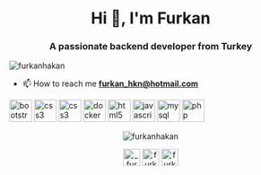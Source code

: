 <h1 align="center">Hi 👋, I'm Furkan</h1>
<h3 align="center">A passionate backend developer from Turkey</h3>
<p align="left"> <img src="https://komarev.com/ghpvc/?username=furkanhakan" alt="furkanhakan" /> </p>

- 📫 How to reach me **furkan_hkn@hotmail.com**

<p align="left"><img src="https://konpa.github.io/devicon/devicon.git/icons/bootstrap/bootstrap-plain.svg" alt="bootstrap" width="40" height="40"/> <img src="https://konpa.github.io/devicon/devicon.git/icons/css3/css3-original-wordmark.svg" alt="css3" width="40" height="40"/> <img src="https://konpa.github.io/devicon/devicon.git/icons/symfony/symfony-original-wordmark.svg" alt="css3" width="40" height="40"/> <img src="https://konpa.github.io/devicon/devicon.git/icons/docker/docker-original-wordmark.svg" alt="docker" width="40" height="40"/> <img src="https://konpa.github.io/devicon/devicon.git/icons/html5/html5-original-wordmark.svg" alt="html5" width="40" height="40"/> <img src="https://konpa.github.io/devicon/devicon.git/icons/javascript/javascript-original.svg" alt="javascript" width="40" height="40"/> <img src="https://konpa.github.io/devicon/devicon.git/icons/mysql/mysql-original-wordmark.svg" alt="mysql" width="40" height="40"/> <img src="https://konpa.github.io/devicon/devicon.git/icons/php/php-original.svg" alt="php" width="40" height="40"/> <!-- <img src="https://konpa.github.io/devicon/devicon.git/icons/nodejs/nodejs-original-wordmark.svg" alt="nodejs" width="40" height="40"/> --></p><p align="center"> <img src="https://github-readme-stats.vercel.app/api?username=furkanhakan&show_icons=true" alt="furkanhakan" /> </p>


<p align="center">
<a href="https://twitter.com/_furkanhakan" target="blank"><img align="center" src="https://cdn.jsdelivr.net/npm/simple-icons@3.0.1/icons/twitter.svg" alt="_furkanhakan" height="30" width="30" /></a>
<a href="https://linkedin.com/in/furkanhakan" target="blank"><img align="center" src="https://cdn.jsdelivr.net/npm/simple-icons@3.0.1/icons/linkedin.svg" alt="furkanhakan" height="30" width="30" /></a>
<a href="https://instagram.com/furkan.hakann" target="blank"><img align="center" src="https://cdn.jsdelivr.net/npm/simple-icons@3.0.1/icons/instagram.svg" alt="furkan.hakann" height="30" width="30" /></a>
</p
